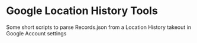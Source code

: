 # Google Location History Tools
 Some short scripts to parse Records.json from a Location History takeout in Google Account settings
